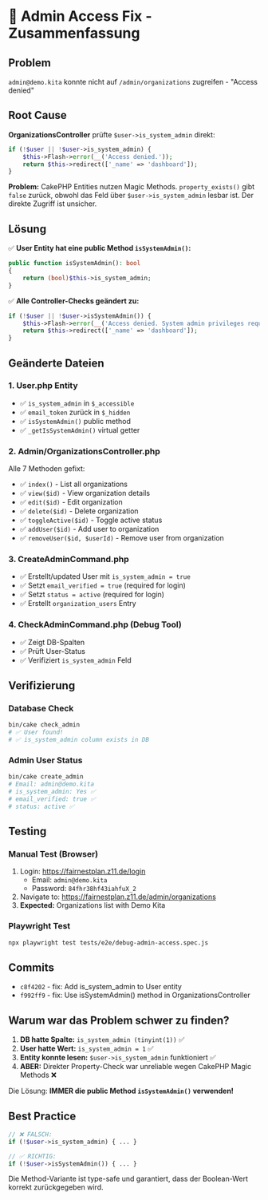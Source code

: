# 🔧 Admin Access Fix - Zusammenfassung

## Problem
`admin@demo.kita` konnte nicht auf `/admin/organizations` zugreifen - "Access denied"

## Root Cause
**OrganizationsController** prüfte `$user->is_system_admin` direkt:
```php
if (!$user || !$user->is_system_admin) {
    $this->Flash->error(__('Access denied.'));
    return $this->redirect(['_name' => 'dashboard']);
}
```

**Problem:** CakePHP Entities nutzen Magic Methods. `property_exists()` gibt `false` zurück, obwohl das Feld über `$user->is_system_admin` lesbar ist. Der direkte Zugriff ist unsicher.

## Lösung
✅ **User Entity hat eine public Method `isSystemAdmin()`:**
```php
public function isSystemAdmin(): bool
{
    return (bool)$this->is_system_admin;
}
```

✅ **Alle Controller-Checks geändert zu:**
```php
if (!$user || !$user->isSystemAdmin()) {
    $this->Flash->error(__('Access denied. System admin privileges required.'));
    return $this->redirect(['_name' => 'dashboard']);
}
```

## Geänderte Dateien

### 1. User.php Entity
- ✅ `is_system_admin` in `$_accessible`
- ✅ `email_token` zurück in `$_hidden`
- ✅ `isSystemAdmin()` public method
- ✅ `_getIsSystemAdmin()` virtual getter

### 2. Admin/OrganizationsController.php
Alle 7 Methoden gefixt:
- ✅ `index()` - List all organizations
- ✅ `view($id)` - View organization details
- ✅ `edit($id)` - Edit organization
- ✅ `delete($id)` - Delete organization
- ✅ `toggleActive($id)` - Toggle active status
- ✅ `addUser($id)` - Add user to organization
- ✅ `removeUser($id, $userId)` - Remove user from organization

### 3. CreateAdminCommand.php
- ✅ Erstellt/updated User mit `is_system_admin = true`
- ✅ Setzt `email_verified = true` (required for login)
- ✅ Setzt `status = active` (required for login)
- ✅ Erstellt `organization_users` Entry

### 4. CheckAdminCommand.php (Debug Tool)
- ✅ Zeigt DB-Spalten
- ✅ Prüft User-Status
- ✅ Verifiziert `is_system_admin` Feld

## Verifizierung

### Database Check
```bash
bin/cake check_admin
# ✅ User found!
# ✅ is_system_admin column exists in DB
```

### Admin User Status
```bash
bin/cake create_admin
# Email: admin@demo.kita
# is_system_admin: Yes ✅
# email_verified: true ✅
# status: active ✅
```

## Testing

### Manual Test (Browser)
1. Login: https://fairnestplan.z11.de/login
   - Email: `admin@demo.kita`
   - Password: `84fhr38hf43iahfuX_2`
2. Navigate to: https://fairnestplan.z11.de/admin/organizations
3. **Expected:** Organizations list with Demo Kita

### Playwright Test
```bash
npx playwright test tests/e2e/debug-admin-access.spec.js
```

## Commits
- `c8f4202` - fix: Add is_system_admin to User entity
- `f992ff9` - fix: Use isSystemAdmin() method in OrganizationsController

## Warum war das Problem schwer zu finden?

1. **DB hatte Spalte:** `is_system_admin (tinyint(1))` ✅
2. **User hatte Wert:** `is_system_admin = 1` ✅
3. **Entity konnte lesen:** `$user->is_system_admin` funktioniert ✅
4. **ABER:** Direkter Property-Check war unreliable wegen CakePHP Magic Methods ❌

Die Lösung: **IMMER die public Method `isSystemAdmin()` verwenden!**

## Best Practice
```php
// ❌ FALSCH:
if (!$user->is_system_admin) { ... }

// ✅ RICHTIG:
if (!$user->isSystemAdmin()) { ... }
```

Die Method-Variante ist type-safe und garantiert, dass der Boolean-Wert korrekt zurückgegeben wird.
